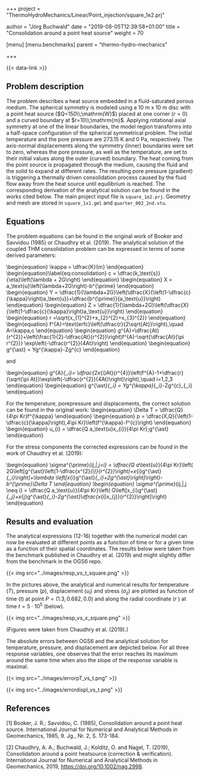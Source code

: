 +++
project = "ThermoHydroMechanics/Linear/Point_injection/square_1e2.prj"

author = "Jörg Buchwald"
date = "2019-08-05T12:39:58+01:00"
title = "Consolidation around a point heat source"
weight = 70

[menu]
  [menu.benchmarks]
    parent = "thermo-hydro-mechanics"

+++

{{< data-link >}}

## Problem description

The problem describes a heat source embedded in a fluid-saturated porous medium.
The spherical symmetry is modeled using a 10 m x 10 m disc with a point heat source ($Q=150\\;\mathrm{W}$) placed at one corner ($r=0$) and a curved boundary at $r=10\\;\mathrm{m}$. Applying rotational axial symmetry at one of the linear boundaries, the model region transforms into a half-space configuration of the spherical symmetrical problem.
The initial temperature and the pore pressure are 273.15 K and 0 Pa, respectively.
The axis-normal displacements along the symmetry (inner) boundaries were set to zero, whereas the pore pressure, as well as the temperature, are set to their initial values along the outer (curved) boundary.
The heat coming from the point source is propagated through the medium, causing the fluid and the solid to expand at different rates.
The resulting pore pressure (gradient) is triggering a thermally driven consolidation process caused by the fluid flow away from the heat source until equilibrium is reached.
The corresponding derivation of the analytical solution can be found in the works cited below.
The main project input file is `square_1e2.prj`. Geometry and mesh are stored in `square_1x1.gml` and `quarter_002_2nd.vtu`.

## Equations

The problem equations can be found in the original work of Booker and Savvidou (1985) or Chaudhry et al. (2019).
The analytical solution of the coupled THM consolidation problem can be expressed in terms of some derived parameters:

\begin{equation}
    \kappa = \dfrac{K}{m}
\end{equation}
\begin{equation}\label{eq:consolidation}
    c = \dfrac{k_\text{s}}{\eta}\left(\lambda + 2G\right)
\end{equation}
\begin{equation}
    X = a_\text{u}\left(\lambda+2G\right)-b^{\prime}
\end{equation}
\begin{equation}
    Y = \dfrac{1}{\lambda+2G}\left(\dfrac{X}{\left(1-\dfrac{c}{\kappa}\right)a_\text{u}}+\dfrac{b^{\prime}}{a_\text{u}}\right)
\end{equation}
\begin{equation}
    Z = \dfrac{1}{\lambda+2G}\left(\dfrac{X}{\left(1-\dfrac{c}{\kappa}\right)a_\text{u}}\right)
\end{equation}
\begin{equation}
    r =\sqrt{x_{1}^{2}+x_{2}^{2}+x_{3}^{2}}
\end{equation}
\begin{equation}
    f^{A}=\text{erfc}\left(\dfrac{r}{2\sqrt{At}}\right),\quad A=\kappa,c
\end{equation}
\begin{equation}
    g^{A}=\dfrac{At}{r^{2}}+\left(\frac{1}{2}-\dfrac{At}{r^{2}}\right)f^{A}-\sqrt{\dfrac{At}{\pi r^{2}}} \exp\left(-\dfrac{r^{2}}{4At}\right)
\end{equation}
\begin{equation}
    g^{\ast} = Yg^{\kappa}-Zg^{c}
\end{equation}

and

\begin{equation}
    g^{A}_{,\,i}= \dfrac{2x_{i}At}{r^{4}}\left(f^{A}-1+\dfrac{r}{\sqrt{\pi At}}\exp\left(-\dfrac{r^{2}}{4At}\right)\right),\quad i=1,2,3
\end{equation}
\begin{equation}
    g^{\ast}_{,\,i} = Yg^{\kappa}_{,\,i}-Zg^{c}_{,\,i}
\end{equation}

For the temperature, porepressure and displacements, the correct solution can be found in the original work:
\begin{equation}
    \Delta T = \dfrac{Q}{4\pi Kr}f^{\kappa}
\end{equation}
\begin{equation}
    p = \dfrac{X\,Q}{\left(1-\dfrac{c}{\kappa}\right)\,4\pi Kr}\left(f^{\kappa}-f^{c}\right)
\end{equation}
\begin{equation}
    u_{i} = \dfrac{Q a_\text{u}x_{i}}{4\pi Kr}\;g^{\ast}
\end{equation}

For the stress components the corrected expressions can be found in the work of Chaudhry et al. (2019):

\begin{equation}
    \sigma^{\prime}_{ij\,|\,j=i} = \dfrac{Q a_\text{u}}{4\pi Kr}\left( 2G\left[g^{\ast}\left(1-\dfrac{x^{2}_{i}}{r^{2}}\right)+x_{i}g^{\ast}_{,\,i}\right]+\lambda \left[x_{i}g^{\ast}_{,\,i}+2g^{\ast}\right]\right)-b^{\prime}\Delta T
\end{equation}
\begin{equation}
    \sigma^{\prime}_{ij\,|\,j \neq i} = \dfrac{Q a_\text{u}}{4\pi Kr}\left( G\left[x_{i}g^{\ast}_{,\,j}+x_{j}g^{\ast}_{,\,i}-2g^{\ast}\dfrac{x_{i}x_{j}}{r^{2}}\right]\right)
\end{equation}

## Results and evaluation

The analytical expressions (12-16) together with the numerical model can now be evaluated at different points as a function of time or for a given time as a function of their spatial coordinates.
The results below were taken from the benchmark published in Chaudhry et al. (2019) and might slightly differ from the benchmark in the OGS6 repo.

{{< img src="../images/resp_vs_t_square.png" >}}

In the pictures above, the analytical and numerical results for temperature ($T$), pressure ($p$), displacement ($u_i$) and stress ($\sigma_{ij}$) are plotted as function of time ($t$) at point $P=(1.3,0.682,0.0)$ and along the radial coordinate ($r$ ) at time $t=5\cdot 10^5$ (below).

{{< img src="../images/resp_vs_x_square.png" >}}

(Figures were taken from Chaudhry et al. (2019).)

The absolute errors between OGS6 and the analytical solution for temperature, pressure, and displacement are depicted below. For all three response variables, one observes that the error reaches its maximum around the same time when also the slope of the response variable is maximal.

{{< img src="../images/errorpT_vs_t.png" >}}

{{< img src="../images/errordispl_vs_t.png" >}}

## References

[1] Booker, J. R.; Savvidou, C. (1985), Consolidation around a point heat source. International Journal for Numerical and Analytical Methods in Geomechanics, 1985, 9. Jg., Nr. 2, S. 173-184.

[2] Chaudhry, A. A.; Buchwald, J.; Kolditz, O. and Nagel, T. (2019), Consolidation around a point heatsource (correction & verification). International Journal for Numerical and Analytical Methods in Geomechanics, 2019, <https://doi.org/10.1002/nag.2998>.
